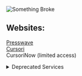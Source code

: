 ![Something Broke](https://github-readme-stats.vercel.app/api/top-langs/?username=TeslaEleven&langs_count=7)
## Websites:
<a href="https://blog.comicserver.org">Presswave</a>
<br>
<a href="https://teslaeleven.github.io/Cursori">Cursori</a>
<br>
CursoriNow (limited access)
<details>
<summary>Deprecated Services</summary>
<li>TuneGram (Deprecated July '24)</li>
<li>ComicServer (Deprecated Jan '24)</li>
<li>dispatch (Deprecated July '23)</li>
<li>Passband (Deprecated July '23)</li>
<li>Among Us (Deprecated Jan '21)</li>
</details>
